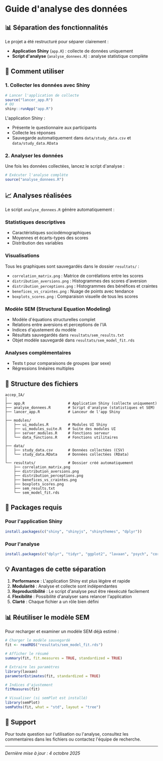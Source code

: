 # Guide d'analyse des données

## 📊 Séparation des fonctionnalités

Le projet a été restructuré pour séparer clairement :
- **Application Shiny** (`app.R`) : collecte de données uniquement
- **Script d'analyse** (`analyse_donnees.R`) : analyse statistique complète

## 🚀 Comment utiliser

### 1. Collecter les données avec Shiny

```r
# Lancer l'application de collecte
source("lancer_app.R")
# OU
shiny::runApp("app.R")
```

L'application Shiny :
- Présente le questionnaire aux participants
- Collecte les réponses
- Sauvegarde automatiquement dans `data/study_data.csv` et `data/study_data.RData`

### 2. Analyser les données

Une fois les données collectées, lancez le script d'analyse :

```r
# Exécuter l'analyse complète
source("analyse_donnees.R")
```

## 📈 Analyses réalisées

Le script `analyse_donnees.R` génère automatiquement :

### Statistiques descriptives
- Caractéristiques sociodémographiques
- Moyennes et écarts-types des scores
- Distribution des variables

### Visualisations
Tous les graphiques sont sauvegardés dans le dossier `resultats/` :
- `correlation_matrix.png` : Matrice de corrélations entre les scores
- `distribution_aversions.png` : Histogrammes des scores d'aversion
- `distribution_perceptions.png` : Histogrammes des bénéfices et craintes
- `benefices_vs_craintes.png` : Nuage de points avec tendance
- `boxplots_scores.png` : Comparaison visuelle de tous les scores

### Modèle SEM (Structural Equation Modeling)
- Modèle d'équations structurelles complet
- Relations entre aversions et perceptions de l'IA
- Indices d'ajustement du modèle
- Résultats sauvegardés dans `resultats/sem_results.txt`
- Objet modèle sauvegardé dans `resultats/sem_model_fit.rds`

### Analyses complémentaires
- Tests t pour comparaisons de groupes (par sexe)
- Régressions linéaires multiples

## 📁 Structure des fichiers

```
accep_IA/
│
├── app.R                    # Application Shiny (collecte uniquement)
├── analyse_donnees.R        # Script d'analyse (statistiques et SEM)
├── lancer_app.R             # Lanceur de l'app Shiny
│
├── modules/
│   ├── ui_modules.R         # Modules UI Shiny
│   ├── ui_modules_suite.R   # Suite des modules UI
│   ├── server_modules.R     # Fonctions serveur
│   └── data_functions.R     # Fonctions utilitaires
│
├── data/
│   ├── study_data.csv       # Données collectées (CSV)
│   └── study_data.RData     # Données collectées (RData)
│
└── resultats/               # Dossier créé automatiquement
    ├── correlation_matrix.png
    ├── distribution_aversions.png
    ├── distribution_perceptions.png
    ├── benefices_vs_craintes.png
    ├── boxplots_scores.png
    ├── sem_results.txt
    └── sem_model_fit.rds
```

## 🔧 Packages requis

### Pour l'application Shiny
```r
install.packages(c("shiny", "shinyjs", "shinythemes", "dplyr"))
```

### Pour l'analyse
```r
install.packages(c("dplyr", "tidyr", "ggplot2", "lavaan", "psych", "corrplot"))
```

## 💡 Avantages de cette séparation

1. **Performance** : L'application Shiny est plus légère et rapide
2. **Modularité** : Analyse et collecte sont indépendantes
3. **Reproductibilité** : Le script d'analyse peut être réexécuté facilement
4. **Flexibilité** : Possibilité d'analyser sans relancer l'application
5. **Clarté** : Chaque fichier a un rôle bien défini

## 📊 Réutiliser le modèle SEM

Pour recharger et examiner un modèle SEM déjà estimé :

```r
# Charger le modèle sauvegardé
fit <- readRDS("resultats/sem_model_fit.rds")

# Afficher le résumé
summary(fit, fit.measures = TRUE, standardized = TRUE)

# Extraire les paramètres
library(lavaan)
parameterEstimates(fit, standardized = TRUE)

# Indices d'ajustement
fitMeasures(fit)

# Visualiser (si semPlot est installé)
library(semPlot)
semPaths(fit, what = "std", layout = "tree")
```

## 📧 Support

Pour toute question sur l'utilisation ou l'analyse, consultez les commentaires dans les fichiers ou contactez l'équipe de recherche.

---

*Dernière mise à jour : 4 octobre 2025*
